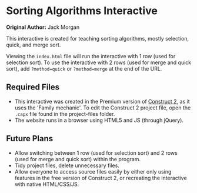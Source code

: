 # Sorting Algorithms Interactive

**Original Author:** Jack Morgan

This interactive is created for teaching sorting algorithms, mostly selection, quick, and merge sort.

Viewing the `index.html` file will run the interactive with 1 row (used for selection sort). To use the interactive with 2 rows (used for merge and quick sort), add `?method=quick` or `?method=merge` at the end of the URL.

## Required Files

- This interactive was created in the Premium version of [Construct 2](https://www.scirra.com/construct2), as it uses the 'Family mechanic'. To edit the Construct 2 project file, open the `.capx` file found in the project-files folder.
- The website runs in a browser using HTML5 and JS (through jQuery).

## Future Plans

- Allow switching between 1 row (used for selection sort) and 2 rows (used for merge and quick sort) within the program.
- Tidy project files, delete unnecessary files.
- Allow everyone to access source files easily by either only using features in the free version of Construct 2, or recreating the interactive with native HTML/CSS/JS.
